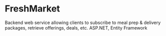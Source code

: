 # FreshMarket

Backend web service allowing clients to subscribe to meal prep & delivery packages, retrieve offerings, deals, etc. 
ASP.NET, Entity Framework
